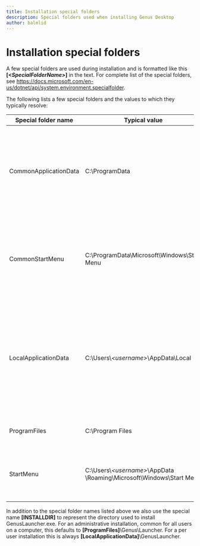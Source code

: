 ```yaml
---
title: Installation special folders
description: Special folders used when installing Genus Desktop
author: balmlid
---
```


# Installation special folders

A few special folders are used during installation and is formatted like this  **[_\<SpecialFolderName\>_]** in the text. For complete list of the special folders, see https://docs.microsoft.com/en-us/dotnet/api/system.environment.specialfolder.

The following lists a few special folders and the values to which they typically resolve:

| Special folder name   | Typical value                                                         | Description   |
|-----------------------|-----------------------------------------------------------------------|---------------|
| CommonApplicationData | C:\ProgramData                                                        | The directory that serves as a common repository for application-specific data that is used by all users. | 
| CommonStartMenu       | C:\ProgramData\Microsoft\Windows\Start Menu                           | The file system directory that contains the programs and folders that appear on the Start menu for all users. |
| LocalApplicationData  | C:\Users\\_\<username\>_\AppData\Local                                | The directory that serves as a common repository for application-specific data that is used by the current, non-roaming user. |
| ProgramFiles          | C:\Program Files                                                      | The program files directory. |
| StartMenu             | C:\Users\\_\<username\>_\AppData<br>\Roaming\Microsoft\Windows\Start Menu | The directory that contains the current user's Start menu items. |

In addition to the special folder names listed above we also use the special name **[INSTALLDIR]** to represent the directory used to install GenusLauncher.exe. For an administrative installation, common for all users on a computer, this defaults to **[ProgramFiles]**\Genus\Launcher. For a per user installation this is always **[LocalApplicationData]**\GenusLauncher.


